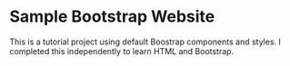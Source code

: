 # Sample Bootstrap Website
This is a tutorial project using default Boostrap components and styles. I completed this independently to learn HTML and Bootstrap.
